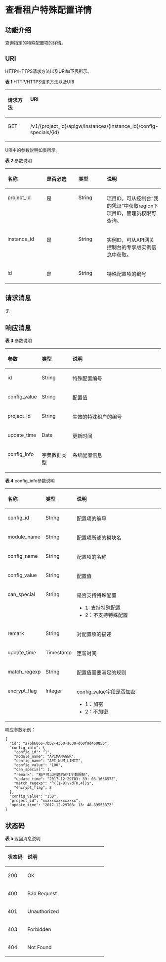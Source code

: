 # 查看租户特殊配置详情<a name="apig-phapi-180713125"></a>

## 功能介绍<a name="section58834525"></a>

查询指定的特殊配置项的详情。

## URI<a name="section59748683"></a>

HTTP/HTTPS请求方法以及URI如下表所示。

**表 1**  HTTP/HTTPS请求方法以及URI

<a name="table22250064"></a>
<table><thead align="left"><tr id="row14750308"><th class="cellrowborder" valign="top" width="34.339999999999996%" id="mcps1.2.3.1.1"><p id="p53924327"><a name="p53924327"></a><a name="p53924327"></a>请求方法</p>
</th>
<th class="cellrowborder" valign="top" width="65.66%" id="mcps1.2.3.1.2"><p id="p5794346"><a name="p5794346"></a><a name="p5794346"></a>URI</p>
</th>
</tr>
</thead>
<tbody><tr id="row66688853"><td class="cellrowborder" valign="top" width="34.339999999999996%" headers="mcps1.2.3.1.1 "><p id="p33088017"><a name="p33088017"></a><a name="p33088017"></a>GET</p>
</td>
<td class="cellrowborder" valign="top" width="65.66%" headers="mcps1.2.3.1.2 "><p id="p62883717"><a name="p62883717"></a><a name="p62883717"></a>/v1/{project_id}/apigw/instances/{instance_id}/config-specials/{id}</p>
</td>
</tr>
</tbody>
</table>

URI中的参数说明如表所示。

**表 2**  参数说明

<a name="table60416346"></a>
<table><thead align="left"><tr id="row49085203"><th class="cellrowborder" valign="top" width="25%" id="mcps1.2.5.1.1"><p id="p16478498"><a name="p16478498"></a><a name="p16478498"></a>名称</p>
</th>
<th class="cellrowborder" valign="top" width="20.48%" id="mcps1.2.5.1.2"><p id="p59689986"><a name="p59689986"></a><a name="p59689986"></a>是否必选</p>
</th>
<th class="cellrowborder" valign="top" width="18.21%" id="mcps1.2.5.1.3"><p id="p3050715"><a name="p3050715"></a><a name="p3050715"></a>类型</p>
</th>
<th class="cellrowborder" valign="top" width="36.309999999999995%" id="mcps1.2.5.1.4"><p id="p45781332"><a name="p45781332"></a><a name="p45781332"></a>说明</p>
</th>
</tr>
</thead>
<tbody><tr id="row528565484612"><td class="cellrowborder" valign="top" width="25%" headers="mcps1.2.5.1.1 "><p id="p55878963"><a name="p55878963"></a><a name="p55878963"></a>project_id</p>
</td>
<td class="cellrowborder" valign="top" width="20.48%" headers="mcps1.2.5.1.2 "><p id="p29902160"><a name="p29902160"></a><a name="p29902160"></a>是</p>
</td>
<td class="cellrowborder" valign="top" width="18.21%" headers="mcps1.2.5.1.3 "><p id="p6155914"><a name="p6155914"></a><a name="p6155914"></a>String</p>
</td>
<td class="cellrowborder" valign="top" width="36.309999999999995%" headers="mcps1.2.5.1.4 "><p id="p28867016"><a name="p28867016"></a><a name="p28867016"></a>项目ID。可从控制台“我的凭证”中获取region下项目ID，管理员权限可查询。</p>
</td>
</tr>
<tr id="row87201053154610"><td class="cellrowborder" valign="top" width="25%" headers="mcps1.2.5.1.1 "><p id="p1780913159538"><a name="p1780913159538"></a><a name="p1780913159538"></a>instance_id</p>
</td>
<td class="cellrowborder" valign="top" width="20.48%" headers="mcps1.2.5.1.2 "><p id="p9809215115310"><a name="p9809215115310"></a><a name="p9809215115310"></a>是</p>
</td>
<td class="cellrowborder" valign="top" width="18.21%" headers="mcps1.2.5.1.3 "><p id="p1280914152538"><a name="p1280914152538"></a><a name="p1280914152538"></a>String</p>
</td>
<td class="cellrowborder" valign="top" width="36.309999999999995%" headers="mcps1.2.5.1.4 "><p id="p1880914157537"><a name="p1880914157537"></a><a name="p1880914157537"></a>实例ID，可从API网关控制台的专享版实例信息中获取。</p>
</td>
</tr>
<tr id="row17300373"><td class="cellrowborder" valign="top" width="25%" headers="mcps1.2.5.1.1 "><p id="p59152967"><a name="p59152967"></a><a name="p59152967"></a>id</p>
</td>
<td class="cellrowborder" valign="top" width="20.48%" headers="mcps1.2.5.1.2 "><p id="p26661009"><a name="p26661009"></a><a name="p26661009"></a>是</p>
</td>
<td class="cellrowborder" valign="top" width="18.21%" headers="mcps1.2.5.1.3 "><p id="p12058140"><a name="p12058140"></a><a name="p12058140"></a>String</p>
</td>
<td class="cellrowborder" valign="top" width="36.309999999999995%" headers="mcps1.2.5.1.4 "><p id="p37185296"><a name="p37185296"></a><a name="p37185296"></a>特殊配置项的编号</p>
</td>
</tr>
</tbody>
</table>

## 请求消息<a name="section867235"></a>

无

## 响应消息<a name="section3137217"></a>

**表 3**  参数说明

<a name="table9522518"></a>
<table><thead align="left"><tr id="row64622999"><th class="cellrowborder" valign="top" width="20%" id="mcps1.2.4.1.1"><p id="p67080455"><a name="p67080455"></a><a name="p67080455"></a>参数</p>
</th>
<th class="cellrowborder" valign="top" width="20%" id="mcps1.2.4.1.2"><p id="p64807792"><a name="p64807792"></a><a name="p64807792"></a>类型</p>
</th>
<th class="cellrowborder" valign="top" width="60%" id="mcps1.2.4.1.3"><p id="p14939769"><a name="p14939769"></a><a name="p14939769"></a>说明</p>
</th>
</tr>
</thead>
<tbody><tr id="row2161738"><td class="cellrowborder" valign="top" width="20%" headers="mcps1.2.4.1.1 "><p id="p40883084"><a name="p40883084"></a><a name="p40883084"></a>id</p>
</td>
<td class="cellrowborder" valign="top" width="20%" headers="mcps1.2.4.1.2 "><p id="p23195494"><a name="p23195494"></a><a name="p23195494"></a>String</p>
</td>
<td class="cellrowborder" valign="top" width="60%" headers="mcps1.2.4.1.3 "><p id="p66895745"><a name="p66895745"></a><a name="p66895745"></a>特殊配置编号</p>
</td>
</tr>
<tr id="row45963309"><td class="cellrowborder" valign="top" width="20%" headers="mcps1.2.4.1.1 "><p id="p32040544"><a name="p32040544"></a><a name="p32040544"></a>config_value</p>
</td>
<td class="cellrowborder" valign="top" width="20%" headers="mcps1.2.4.1.2 "><p id="p45147280"><a name="p45147280"></a><a name="p45147280"></a>String</p>
</td>
<td class="cellrowborder" valign="top" width="60%" headers="mcps1.2.4.1.3 "><p id="p33051044"><a name="p33051044"></a><a name="p33051044"></a>配置值</p>
</td>
</tr>
<tr id="row2129197"><td class="cellrowborder" valign="top" width="20%" headers="mcps1.2.4.1.1 "><p id="p38247275"><a name="p38247275"></a><a name="p38247275"></a>project_id</p>
</td>
<td class="cellrowborder" valign="top" width="20%" headers="mcps1.2.4.1.2 "><p id="p11021610"><a name="p11021610"></a><a name="p11021610"></a>String</p>
</td>
<td class="cellrowborder" valign="top" width="60%" headers="mcps1.2.4.1.3 "><p id="p20335250"><a name="p20335250"></a><a name="p20335250"></a>生效的特殊租户的编号</p>
</td>
</tr>
<tr id="row60447387"><td class="cellrowborder" valign="top" width="20%" headers="mcps1.2.4.1.1 "><p id="p64400207"><a name="p64400207"></a><a name="p64400207"></a>update_time</p>
</td>
<td class="cellrowborder" valign="top" width="20%" headers="mcps1.2.4.1.2 "><p id="p49034279"><a name="p49034279"></a><a name="p49034279"></a>Date</p>
</td>
<td class="cellrowborder" valign="top" width="60%" headers="mcps1.2.4.1.3 "><p id="p12353676"><a name="p12353676"></a><a name="p12353676"></a>更新时间</p>
</td>
</tr>
<tr id="row13242257"><td class="cellrowborder" valign="top" width="20%" headers="mcps1.2.4.1.1 "><p id="p65989876"><a name="p65989876"></a><a name="p65989876"></a>config_info</p>
</td>
<td class="cellrowborder" valign="top" width="20%" headers="mcps1.2.4.1.2 "><p id="p43579711"><a name="p43579711"></a><a name="p43579711"></a>字典数据类型</p>
</td>
<td class="cellrowborder" valign="top" width="60%" headers="mcps1.2.4.1.3 "><p id="p40295707"><a name="p40295707"></a><a name="p40295707"></a>系统配置信息</p>
</td>
</tr>
</tbody>
</table>

**表 4**  config\_info参数说明

<a name="table48997166"></a>
<table><thead align="left"><tr id="row59055062"><th class="cellrowborder" valign="top" width="20%" id="mcps1.2.4.1.1"><p id="p18730717"><a name="p18730717"></a><a name="p18730717"></a>名称</p>
</th>
<th class="cellrowborder" valign="top" width="20%" id="mcps1.2.4.1.2"><p id="p40793100"><a name="p40793100"></a><a name="p40793100"></a>类型</p>
</th>
<th class="cellrowborder" valign="top" width="60%" id="mcps1.2.4.1.3"><p id="p15906828"><a name="p15906828"></a><a name="p15906828"></a>说明</p>
</th>
</tr>
</thead>
<tbody><tr id="row13384709"><td class="cellrowborder" valign="top" width="20%" headers="mcps1.2.4.1.1 "><p id="p10419614"><a name="p10419614"></a><a name="p10419614"></a>config_id</p>
</td>
<td class="cellrowborder" valign="top" width="20%" headers="mcps1.2.4.1.2 "><p id="p38682367"><a name="p38682367"></a><a name="p38682367"></a>String</p>
</td>
<td class="cellrowborder" valign="top" width="60%" headers="mcps1.2.4.1.3 "><p id="p46264017"><a name="p46264017"></a><a name="p46264017"></a>配置项的编号</p>
</td>
</tr>
<tr id="row13722971"><td class="cellrowborder" valign="top" width="20%" headers="mcps1.2.4.1.1 "><p id="p37818905"><a name="p37818905"></a><a name="p37818905"></a>module_name</p>
</td>
<td class="cellrowborder" valign="top" width="20%" headers="mcps1.2.4.1.2 "><p id="p43432475"><a name="p43432475"></a><a name="p43432475"></a>String</p>
</td>
<td class="cellrowborder" valign="top" width="60%" headers="mcps1.2.4.1.3 "><p id="p28369610"><a name="p28369610"></a><a name="p28369610"></a>配置项所述的模块名</p>
</td>
</tr>
<tr id="row53999901"><td class="cellrowborder" valign="top" width="20%" headers="mcps1.2.4.1.1 "><p id="p11915898"><a name="p11915898"></a><a name="p11915898"></a>config_name</p>
</td>
<td class="cellrowborder" valign="top" width="20%" headers="mcps1.2.4.1.2 "><p id="p25663671"><a name="p25663671"></a><a name="p25663671"></a>String</p>
</td>
<td class="cellrowborder" valign="top" width="60%" headers="mcps1.2.4.1.3 "><p id="p65491452"><a name="p65491452"></a><a name="p65491452"></a>配置项的名称</p>
</td>
</tr>
<tr id="row52552162"><td class="cellrowborder" valign="top" width="20%" headers="mcps1.2.4.1.1 "><p id="p28866695"><a name="p28866695"></a><a name="p28866695"></a>config_value</p>
</td>
<td class="cellrowborder" valign="top" width="20%" headers="mcps1.2.4.1.2 "><p id="p56500936"><a name="p56500936"></a><a name="p56500936"></a>String</p>
</td>
<td class="cellrowborder" valign="top" width="60%" headers="mcps1.2.4.1.3 "><p id="p13173135"><a name="p13173135"></a><a name="p13173135"></a>配置值</p>
</td>
</tr>
<tr id="row51449351"><td class="cellrowborder" valign="top" width="20%" headers="mcps1.2.4.1.1 "><p id="p6647887"><a name="p6647887"></a><a name="p6647887"></a>can_special</p>
</td>
<td class="cellrowborder" valign="top" width="20%" headers="mcps1.2.4.1.2 "><p id="p1607951"><a name="p1607951"></a><a name="p1607951"></a>String</p>
</td>
<td class="cellrowborder" valign="top" width="60%" headers="mcps1.2.4.1.3 "><p id="p63135216"><a name="p63135216"></a><a name="p63135216"></a>是否支持特殊配置</p>
<a name="ul31346036"></a><a name="ul31346036"></a><ul id="ul31346036"><li>1:  支持特殊配置</li><li>2：不支持特殊配置</li></ul>
</td>
</tr>
<tr id="row34246963"><td class="cellrowborder" valign="top" width="20%" headers="mcps1.2.4.1.1 "><p id="p22540646"><a name="p22540646"></a><a name="p22540646"></a>remark</p>
</td>
<td class="cellrowborder" valign="top" width="20%" headers="mcps1.2.4.1.2 "><p id="p13853017"><a name="p13853017"></a><a name="p13853017"></a>String</p>
</td>
<td class="cellrowborder" valign="top" width="60%" headers="mcps1.2.4.1.3 "><p id="p48352564"><a name="p48352564"></a><a name="p48352564"></a>对配置项的描述</p>
</td>
</tr>
<tr id="row32519896"><td class="cellrowborder" valign="top" width="20%" headers="mcps1.2.4.1.1 "><p id="p16865956"><a name="p16865956"></a><a name="p16865956"></a>update_time</p>
</td>
<td class="cellrowborder" valign="top" width="20%" headers="mcps1.2.4.1.2 "><p id="p23965163"><a name="p23965163"></a><a name="p23965163"></a>Timestamp</p>
</td>
<td class="cellrowborder" valign="top" width="60%" headers="mcps1.2.4.1.3 "><p id="p62130071"><a name="p62130071"></a><a name="p62130071"></a>更新时间</p>
</td>
</tr>
<tr id="row22299735"><td class="cellrowborder" valign="top" width="20%" headers="mcps1.2.4.1.1 "><p id="p61448085"><a name="p61448085"></a><a name="p61448085"></a>match_regexp</p>
</td>
<td class="cellrowborder" valign="top" width="20%" headers="mcps1.2.4.1.2 "><p id="p11238955"><a name="p11238955"></a><a name="p11238955"></a>String</p>
</td>
<td class="cellrowborder" valign="top" width="60%" headers="mcps1.2.4.1.3 "><p id="p37940162"><a name="p37940162"></a><a name="p37940162"></a>配置值需要满足的规则</p>
</td>
</tr>
<tr id="row5917141"><td class="cellrowborder" valign="top" width="20%" headers="mcps1.2.4.1.1 "><p id="p9526416"><a name="p9526416"></a><a name="p9526416"></a>encrypt_flag</p>
</td>
<td class="cellrowborder" valign="top" width="20%" headers="mcps1.2.4.1.2 "><p id="p33442207"><a name="p33442207"></a><a name="p33442207"></a>Integer</p>
</td>
<td class="cellrowborder" valign="top" width="60%" headers="mcps1.2.4.1.3 "><p id="p24464235"><a name="p24464235"></a><a name="p24464235"></a>config_value字段是否加密</p>
<a name="ul18851523"></a><a name="ul18851523"></a><ul id="ul18851523"><li>1：加密</li><li>2：不加密</li></ul>
</td>
</tr>
</tbody>
</table>

响应参数示例：

```
{
  "id": "276b6066-7b52-4360-a630-d60f9d460856",
  "config_info": {
    "config_id": "1",
    "module_name": "APIMANAGER",
    "config_name": "API_NUM_LIMIT",
    "config_value": "100",
    "can_special": 1,
    "remark": "租户可以创建的API个数限制",
    "update_time": "2017-12-29T03: 39: 03.165657Z",
    "match_regexp": "^([1-9]\\d{0,4})$",
    "encrypt_flag": 2
  },
  "config_value": "150",
  "project_id": "xxxxxxxxxxxxxxx",
  "update_time": "2017-12-29T08: 13: 48.8955537Z"
}
```

## 状态码<a name="section7805120"></a>

**表 5**  返回消息说明

<a name="table32006736"></a>
<table><thead align="left"><tr id="row45947432"><th class="cellrowborder" valign="top" width="20%" id="mcps1.2.3.1.1"><p id="p30754477"><a name="p30754477"></a><a name="p30754477"></a>状态码</p>
</th>
<th class="cellrowborder" valign="top" width="80%" id="mcps1.2.3.1.2"><p id="p8084686"><a name="p8084686"></a><a name="p8084686"></a>说明</p>
</th>
</tr>
</thead>
<tbody><tr id="row50879861"><td class="cellrowborder" valign="top" width="20%" headers="mcps1.2.3.1.1 "><p id="p27628039"><a name="p27628039"></a><a name="p27628039"></a>200</p>
</td>
<td class="cellrowborder" valign="top" width="80%" headers="mcps1.2.3.1.2 "><p id="p50988816"><a name="p50988816"></a><a name="p50988816"></a>OK</p>
</td>
</tr>
<tr id="row8181733"><td class="cellrowborder" valign="top" width="20%" headers="mcps1.2.3.1.1 "><p id="p58740646"><a name="p58740646"></a><a name="p58740646"></a>400</p>
</td>
<td class="cellrowborder" valign="top" width="80%" headers="mcps1.2.3.1.2 "><p id="p60371887"><a name="p60371887"></a><a name="p60371887"></a>Bad Request</p>
</td>
</tr>
<tr id="row6476079"><td class="cellrowborder" valign="top" width="20%" headers="mcps1.2.3.1.1 "><p id="p54800376"><a name="p54800376"></a><a name="p54800376"></a>401</p>
</td>
<td class="cellrowborder" valign="top" width="80%" headers="mcps1.2.3.1.2 "><p id="p9645470"><a name="p9645470"></a><a name="p9645470"></a>Unauthorized</p>
</td>
</tr>
<tr id="row19700367"><td class="cellrowborder" valign="top" width="20%" headers="mcps1.2.3.1.1 "><p id="p52225866"><a name="p52225866"></a><a name="p52225866"></a>403</p>
</td>
<td class="cellrowborder" valign="top" width="80%" headers="mcps1.2.3.1.2 "><p id="p2436758"><a name="p2436758"></a><a name="p2436758"></a>Forbidden</p>
</td>
</tr>
<tr id="row21930826"><td class="cellrowborder" valign="top" width="20%" headers="mcps1.2.3.1.1 "><p id="p31566449"><a name="p31566449"></a><a name="p31566449"></a>404</p>
</td>
<td class="cellrowborder" valign="top" width="80%" headers="mcps1.2.3.1.2 "><p id="p15296380"><a name="p15296380"></a><a name="p15296380"></a>Not Found</p>
</td>
</tr>
</tbody>
</table>

